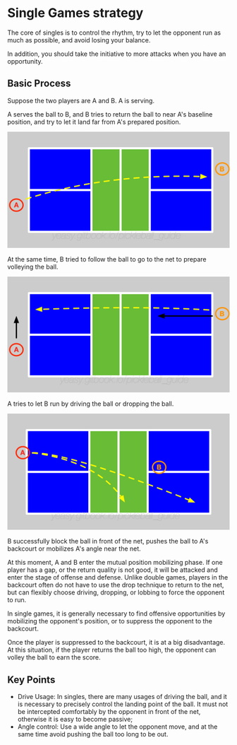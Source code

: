 # Single Games strategy

The core of singles is to control the rhythm, try to let the opponent run as much as possible, and avoid losing your balance. 

In addition, you should take the initiative to more attacks when you have an opportunity.

## Basic Process

Suppose the two players are A and B. A is serving.

A serves the ball to B, and B tries to return the ball to near A's baseline position, and try to let it land far from A's prepared position.

![Serve in Single Games](_images/single-serve.png)

At the same time, B tried to follow the ball to go to the net to prepare volleying the ball.

![Return in Single Games](_images/single-return.png)

A tries to let B run by driving the ball or dropping the ball.

![Third Shot in Single Games](_images/single-third-shot.png)

B successfully block the ball in front of the net, pushes the ball to A's backcourt or mobilizes A's angle near the net.

At this moment, A and B enter the mutual position mobilizing phase. If one player has a gap, or the return quality is not good, it will be attacked and enter the stage of offense and defense. Unlike double games, players in the backcourt often do not have to use the drop technique to return to the net, but can flexibly choose driving, dropping, or lobbing to force the opponent to run.

In single games, it is generally necessary to find offensive opportunities by mobilizing the opponent's position, or to suppress the opponent to the backcourt.

Once the player is suppressed to the backcourt, it is at a big disadvantage. At this situation, if the player returns the ball too high, the opponent can volley the ball to earn the score.

## Key Points

* Drive Usage: In singles, there are many usages of driving the ball, and it is necessary to precisely control the landing point of the ball. It must not be intercepted comfortably by the opponent in front of the net, otherwise it is easy to become passive;
* Angle control: Use a wide angle to let the opponent move, and at the same time avoid pushing the ball too long to be out.
